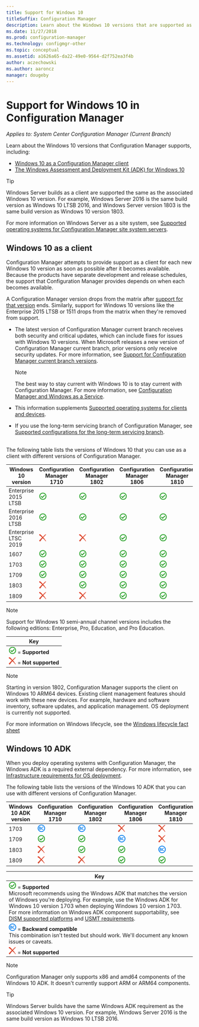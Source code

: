 ```yaml
---
title: Support for Windows 10
titleSuffix: Configuration Manager
description: Learn about the Windows 10 versions that are supported as clients or for OSD with System Center Configuration Manager
ms.date: 11/27/2018
ms.prod: configuration-manager
ms.technology: configmgr-other
ms.topic: conceptual
ms.assetid: a1626a65-da22-49e0-9564-d2f752ea3f4b
author: aczechowski
ms.author: aaroncz
manager: dougeby
---
```


# Support for Windows 10 in Configuration Manager  

*Applies to: System Center Configuration Manager (Current Branch)*


Learn about the Windows 10 versions that Configuration Manager supports, including:
 -  [Windows 10 as a Configuration Manager client](#windows-10-as-a-client)
 -  [The Windows Assessment and Deployment Kit (ADK) for Windows 10](#windows-10-adk)

> [!Tip]
> Windows Server builds as a client are supported the same as the associated Windows 10 version. For example, Windows Server 2016 is the same build version as Windows 10 LTSB 2016, and Windows Server version 1803 is the same build version as Windows 10 version 1803.
> 
> For more information on Windows Server as a site system, see [Supported operating systems for Configuration Manager site system servers](/sccm/core/plan-design/configs/supported-operating-systems-for-site-system-servers#the-server-core-installation-of-windows-server-version-1803).



## Windows 10 as a client

Configuration Manager attempts to provide support as a client for each new Windows 10 version as soon as possible after it becomes available. Because the products have separate development and release schedules, the support that Configuration Manager provides depends on when each becomes available.

A Configuration Manager version drops from the matrix after [support for that version](/sccm/core/servers/manage/current-branch-versions-supported) ends. Similarly, support for Windows 10 versions like the Enterprise 2015 LTSB or 1511 drops from the matrix when they're removed from support.

-   The latest version of Configuration Manager current branch receives both security and critical updates, which can include fixes for issues with Windows 10 versions. When Microsoft releases a new version of Configuration Manager current branch, prior versions only receive security updates. For more information, see [Support for Configuration Manager current branch versions](/sccm/core/servers/manage/current-branch-versions-supported).  

    > [!Note]  
    > The best way to stay current with Windows 10 is to stay current with Configuration Manager. For more information, see [Configuration Manager and Windows as a Service](/sccm/core/understand/configuration-manager-and-windows-as-service).  

-   This information supplements [Supported operating systems for clients and devices](/sccm/core/plan-design/configs/supported-operating-systems-for-clients-and-devices).  

-   If you use the long-term servicing branch of Configuration Manager, see [Supported configurations for the long-term servicing branch](/sccm/core/understand/supported-configurations-for-ltsb).  

<br/>
The following table lists the versions of Windows 10 that you can use as a client with different versions of Configuration Manager.

| Windows 10 version | Configuration Manager 1710 | Configuration Manager 1802 | Configuration Manager 1806 | Configuration Manager 1810 |
|---------------------|-----|-----|-----|-----|
| Enterprise 2015 LTSB <!--10/14/2025-->   | ![Supported](media/green_check.png) | ![Supported](media/green_check.png) | ![Supported](media/green_check.png) | ![Supported](media/green_check.png) |
| Enterprise 2016 LTSB <!--10/13/2026-->   | ![Supported](media/green_check.png) | ![Supported](media/green_check.png) | ![Supported](media/green_check.png) | ![Supported](media/green_check.png) |
| Enterprise LTSC 2019 <!--10/10/2028-->   | ![Not supported](media/Red_X.png)   | ![Not supported](media/Red_X.png)   | ![Supported](media/green_check.png) | ![Supported](media/green_check.png) |
| 1607   <!--04/09/2019-->   | ![Supported](media/green_check.png) | ![Supported](media/green_check.png) | ![Supported](media/green_check.png) | ![Supported](media/green_check.png) |
| 1703   <!--10/08/2019-->   | ![Supported](media/green_check.png) | ![Supported](media/green_check.png) | ![Supported](media/green_check.png) | ![Supported](media/green_check.png) |
| 1709   <!--04/14/2020-->   | ![Supported](media/green_check.png) | ![Supported](media/green_check.png) | ![Supported](media/green_check.png) | ![Supported](media/green_check.png) |
| 1803   <!--11/10/2020-->   | ![Not supported](media/Red_X.png) | ![Supported](media/green_check.png) | ![Supported](media/green_check.png) | ![Supported](media/green_check.png) |
| 1809   <!--04/12/2021?-->   | ![Not supported](media/Red_X.png) | ![Not supported](media/Red_X.png) | ![Supported](media/green_check.png) | ![Supported](media/green_check.png) |

<!-- lifecycle reference: https://support.microsoft.com/help/13853/windows-lifecycle-fact-sheet -->

> [!Note]  
> Support for Windows 10 semi-annual channel versions includes the following editions: Enterprise, Pro, Education, and Pro Education.   

| Key |
|--|
| ![Supported](media/green_check.png) = **Supported**  |
| ![Not supported](media/Red_X.png) = **Not supported** |

 > [!NOTE]  
 > Starting in version 1802, Configuration Manager supports the client on Windows 10 ARM64 devices. Existing client management features should work with these new devices. For example, hardware and software inventory, software updates, and application management. OS deployment is currently not supported. <!-- 1353704 --> 

For more information on Windows lifecycle, see the [Windows lifecycle fact sheet](https://support.microsoft.com/help/13853/windows-lifecycle-fact-sheet)



## Windows 10 ADK

When you deploy operating systems with Configuration Manager, the Windows ADK is a required external dependency. For more information, see [Infrastructure requirements for OS deployment](/sccm/osd/plan-design/infrastructure-requirements-for-operating-system-deployment#windows-adk-for-windows-10).

The following table lists the versions of the Windows 10 ADK that you can use with different versions of Configuration Manager.

| Windows 10 ADK version  | Configuration Manager 1710 | Configuration Manager 1802 | Configuration Manager 1806 | Configuration Manager 1810 |
|--------------------|-----|-----|-----|-----|
| 1703  | ![Backwards compatible](media/blue_compat.png) | ![Backwards compatible](media/blue_compat.png) | ![Not supported](media/Red_X.png) | ![Not supported](media/Red_X.png) |
| 1709  | ![Supported](media/green_check.png) | ![Supported](media/green_check.png) | ![Backwards compatible](media/blue_compat.png) | ![Not supported](media/Red_X.png)   |
| 1803  | ![Not supported](media/Red_X.png) | ![Supported](media/green_check.png) | ![Supported](media/green_check.png) | ![Backwards compatible](media/blue_compat.png) |
| 1809  | ![Not supported](media/Red_X.png) | ![Not supported](media/Red_X.png) | ![Supported](media/green_check.png) | ![Supported](media/green_check.png) |

|Key|
|--|
| ![Supported](media/green_check.png) = **Supported** <br/> Microsoft recommends using the Windows ADK that matches the version of Windows you're deploying. For example, use the Windows ADK for Windows 10 version 1703 when deploying Windows 10 version 1703. For more information on Windows ADK component supportability, see [DISM supported platforms](https://docs.microsoft.com/windows-hardware/manufacture/desktop/dism-supported-platforms) and [USMT requirements](https://docs.microsoft.com/windows/deployment/usmt/usmt-requirements#bkmk-1). |
| ![Backwards compatible](media/blue_compat.png)  = **Backward compatible** <br/> This combination isn't tested but should work. We'll document any known issues or caveats. |
| ![Not supported](media/Red_X.png) = **Not supported** |

 > [!Note]  
 > Configuration Manager only supports x86 and amd64 components of the Windows 10 ADK. It doesn't currently support ARM or ARM64 components. 

> [!Tip]
> Windows Server builds have the same Windows ADK requirement as the associated Windows 10 version. For example, Windows Server 2016 is the same build version as Windows 10 LTSB 2016.
